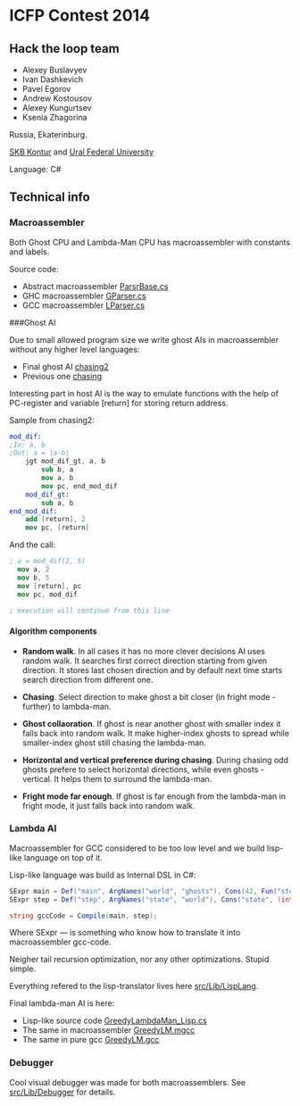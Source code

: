 # ICFP Contest 2014

## Hack the loop team
  * Alexey Buslavyev
  * Ivan Dashkevich
  * Pavel Egorov
  * Andrew Kostousov
  * Alexey Kungurtsev
  * Ksenia Zhagorina

Russia, Ekaterinburg.

[SKB Kontur](http://www.kontur.ru) and [Ural Federal University](http://www.urfu.ru)

Language: C#


## Technical info

### Macroassembler

Both Ghost CPU and Lambda-Man CPU has macroassembler with constants and labels.

Source code:
  * Abstract macroassembler [ParsrBase.cs](src/Lib/Parsing/ParserBase.cs)
  * GHC macroassembler [GParser.cs](src/Lib/Parsing/GParsing/GParser.cs)
  * GCC macroassembler [LParser.cs](src/Lib/Parsing/LParsing/LParser.cs)

###Ghost AI

Due to small allowed program size we write ghost AIs in macroassembler without any higher level languages:

  * Final ghost AI [chasing2](ghosts/chasing2.mghc)
  * Previous one [chasing](ghosts/chasing.mghc)

Interesting part in host AI is the way to emulate functions with the help of PC-register and variable [return] for storing return address.

Sample from chasing2:
```nasm
mod_dif:
;In: a, b
;Out: a = |a-b|
	jgt mod_dif_gt, a, b
		sub b, a
		mov a, b
		mov pc, end_mod_dif
	mod_dif_gt:
		sub a, b
end_mod_dif:
	add [return], 2
	mov pc, [return]
```

And the call:
```nasm
; a = mod_dif(2, 5)
  mov a, 2
  mov b, 5
  mov [return], pc
  mov pc, mod_dif
  
; execution will continue from this line
```

#### Algorithm components

* **Random walk**. In all cases it has no more clever decisions AI uses random walk. It searches first correct direction starting from given direction. It stores last chosen direction and by default next time starts search direction from different one.
* **Chasing**. Select direction to make ghost a bit closer (in fright mode - further) to lambda-man.

* **Ghost collaoration**. If ghost is near another ghost with smaller index it falls back into random walk. It make higher-index ghosts to spread while smaller-index ghost still chasing the lambda-man.

* **Horizontal and vertical preference during chasing**. During chasing odd ghosts prefere to select horizontal directions, while even ghosts - vertical. It helps them to surround the lambda-man.

* **Fright mode far enough**. If ghost is far enough from the lambda-man in fright mode, it just falls back into random walk.

### Lambda AI

Macroassembler for GCC considered to be too low level and we build lisp-like language on top of it.

Lisp-like language was build as Internal DSL in C#:

```csharp
SExpr main = Def("main", ArgNames("world", "ghosts"), Cons(42, Fun("step")));
SExpr step = Def("step", ArgNames("state", "world"), Cons("state", (int)Direction.Right));

string gccCode = Compile(main, step);
```

Where SExpr — is something who know how to translate it into macroassembler gcc-code.

Neigher tail recursion optimization, nor any other optimizations. Stupid simple.

Everything refered to the lisp-translator lives here [src/Lib/LispLang](src/Lib/LispLang).

Final lambda-man AI is here:
* Lisp-like source code [GreedyLambdaMan_Lisp.cs](src/Lib/AI/GreedyLambdaMan_Lisp.cs)
* The same in macroassembler [GreedyLM.mgcc](gcc-samples/GreedyLM.mgcc)
* The same in pure gcc [GreedyLM.gcc](gcc-samples/GreedyLM.gcc)


### Debugger

Cool visual debugger was made for both macroassemblers. See [src/Lib/Debugger](src/Lib/Debugger) for details.
